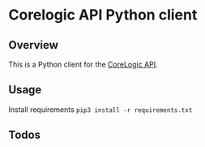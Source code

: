 # Corelogic API Python client

## Overview

This is a Python client for the [CoreLogic API](https://developer.corelogic.asia/apis/docs/overview-au).




## Usage

Install requirements
`pip3 install -r requirements.txt`



## Todos
